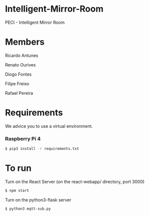 # Intelligent-Mirror-Room
PECI -  Intelligent Mirror Room
# Members
Ricardo Antunes

Renato Ourives

Diogo Fontes

Filipe Freixo

Rafael Pereira

# Requirements
We advice you to use a virtual environment.

### Raspberry Pi 4
```bash
$ pip3 install -r requirements.txt
``` 

# To run
Turn on the React Server (on the react-webapp/ directory, port 3000)
```bash
$ npm start
```
Turn on the python3-flask server
```bash
$ python3 mqtt-sub.py
```
